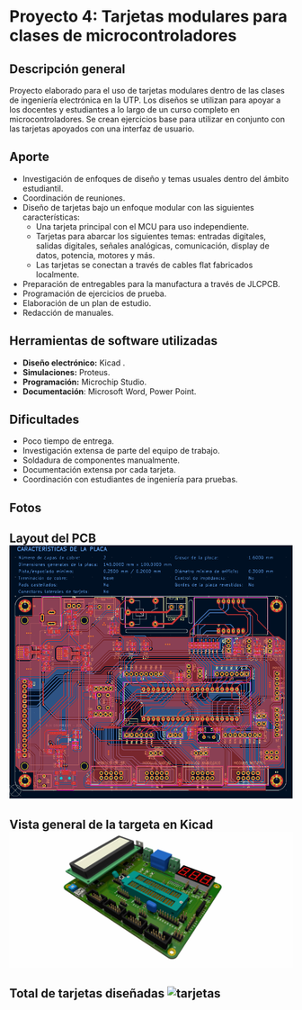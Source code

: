 # Proyecto 4: Tarjetas modulares para clases de microcontroladores

## Descripción general
Proyecto elaborado para el uso de tarjetas modulares dentro de las clases de ingeniería electrónica en la UTP.
Los diseños se utilizan para apoyar a los docentes y estudiantes a lo largo de un curso completo en microcontroladores.
Se crean ejercicios base para utilizar en conjunto con las tarjetas apoyados con una interfaz de usuario.

## Aporte
- Investigación de enfoques de diseño y temas usuales dentro del ámbito estudiantil.
- Coordinación de reuniones.
- Diseño de tarjetas bajo un enfoque modular con las siguientes características:
	- Una tarjeta principal con el MCU para uso independiente.
	- Tarjetas para abarcar los siguientes temas: entradas digitales, salidas digitales, señales analógicas, comunicación, display de datos, potencia, motores y más.
	- Las tarjetas se conectan a través de cables flat fabricados localmente.
- Preparación de entregables para la manufactura a través de JLCPCB.
- Programación de ejercicios de prueba.
- Elaboración de un plan de estudio.
- Redacción de manuales.

## Herramientas de software utilizadas

- **Diseño electrónico:** Kicad .
- **Simulaciones:** Proteus.
- **Programación:** Microchip Studio.
- **Documentación**: Microsoft Word, Power Point. 

## Dificultades

- Poco tiempo de entrega.
- Investigación extensa de parte del equipo de trabajo.
- Soldadura de componentes manualmente.
- Documentación extensa por cada tarjeta.
- Coordinación con estudiantes de ingeniería para pruebas.

## Fotos
Layout del PCB
![layout](https://github.com/FarwayDot/Portfolio/blob/main/Proyecto4_Modular-PCBs/Modulo_Principal_Layout.png?raw=true)
-
Vista general de la targeta en Kicad
![vista general mcu](https://github.com/FarwayDot/Portfolio/blob/main/Proyecto4_Modular-PCBs/Modulo_Principal.png?raw=true)
-
Total de tarjetas diseñadas
![tarjetas](https://github.com/FarwayDot/Portfolio/blob/main/Proyecto4_Modular-PCBs/TarjetasFisicas.png?raw=true)
-